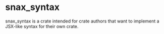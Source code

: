# snax_syntax
snax_syntax is a crate intended for crate authors that want to implement a JSX-like syntax for their own crate.